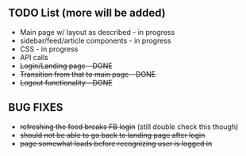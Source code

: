 ## TODO List (more will be added)
+ Main page w/ layout as described - in progress
+ sidebar/feed/article components - in progress
+ CSS - in progress
+ API calls
+ ~~Login/Landing page - DONE~~
+ ~~Transition from that to main page - DONE~~
+ ~~Logout functionality - DONE~~

## BUG FIXES
+ ~~refreshing the feed breaks FB login~~ (still double check this though)
+ ~~should not be able to go back to landing page after login~~
+ ~~page somewhat loads before recognizing user is logged in~~
